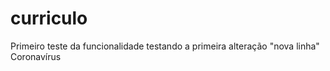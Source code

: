 # curriculo
Primeiro teste da funcionalidade
testando a primeira alteração
"nova linha" 
Coronavírus
